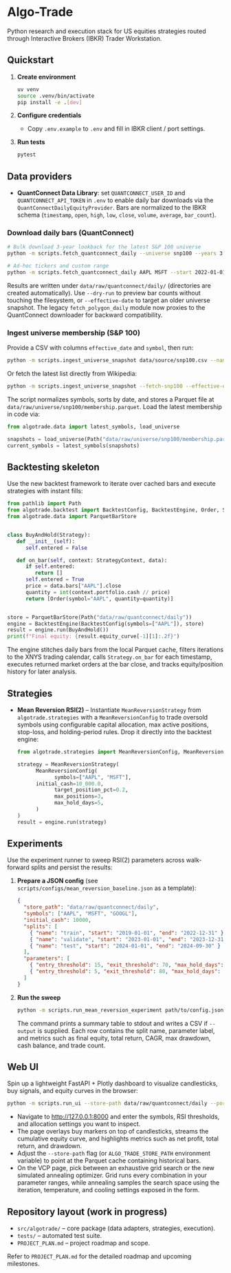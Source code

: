 # Algo-Trade

Python research and execution stack for US equities strategies routed through Interactive Brokers (IBKR) Trader Workstation.

## Quickstart

1. **Create environment**

   ```bash
   uv venv
   source .venv/bin/activate
   pip install -e .[dev]
   ```

2. **Configure credentials**

   - Copy `.env.example` to `.env` and fill in IBKR client / port settings.

3. **Run tests**
   ```bash
   pytest
   ```

## Data providers

- **QuantConnect Data Library**: set `QUANTCONNECT_USER_ID` and `QUANTCONNECT_API_TOKEN` in `.env` to enable daily bar downloads via the `QuantConnectDailyEquityProvider`. Bars are normalized to the IBKR schema (`timestamp`, `open`, `high`, `low`, `close`, `volume`, `average`, `bar_count`).

### Download daily bars (QuantConnect)

```bash
# Bulk download 3-year lookback for the latest S&P 100 universe
python -m scripts.fetch_quantconnect_daily --universe snp100 --years 3

# Ad-hoc tickers and custom range
python -m scripts.fetch_quantconnect_daily AAPL MSFT --start 2022-01-01 --end 2024-01-01
```

Results are written under `data/raw/quantconnect/daily/` (directories are created automatically). Use `--dry-run` to preview bar counts without touching the filesystem, or `--effective-date` to target an older universe snapshot. The legacy `fetch_polygon_daily` module now proxies to the QuantConnect downloader for backward compatibility.

### Ingest universe membership (S&P 100)

Provide a CSV with columns `effective_date` and `symbol`, then run:

```bash
python -m scripts.ingest_universe_snapshot data/source/snp100.csv --name snp100
```

Or fetch the latest list directly from Wikipedia:

```bash
python -m scripts.ingest_universe_snapshot --fetch-snp100 --effective-date 2025-10-06
```

The script normalizes symbols, sorts by date, and stores a Parquet file at `data/raw/universe/snp100/membership.parquet`. Load the latest membership in code via:

```python
from algotrade.data import latest_symbols, load_universe

snapshots = load_universe(Path("data/raw/universe/snp100/membership.parquet"))
current_symbols = latest_symbols(snapshots)
```

## Backtesting skeleton

Use the new backtest framework to iterate over cached bars and execute strategies with instant fills:

```python
from pathlib import Path
from algotrade.backtest import BacktestConfig, BacktestEngine, Order, Strategy, StrategyContext
from algotrade.data import ParquetBarStore


class BuyAndHold(Strategy):
   def __init__(self):
      self.entered = False

   def on_bar(self, context: StrategyContext, data):
      if self.entered:
         return []
      self.entered = True
      price = data.bars["AAPL"].close
      quantity = int(context.portfolio.cash // price)
      return [Order(symbol="AAPL", quantity=quantity)]


store = ParquetBarStore(Path("data/raw/quantconnect/daily"))
engine = BacktestEngine(BacktestConfig(symbols=["AAPL"]), store)
result = engine.run(BuyAndHold())
print(f"Final equity: {result.equity_curve[-1][1]:.2f}")
```

The engine stitches daily bars from the local Parquet cache, filters iterations to the XNYS trading calendar, calls `Strategy.on_bar` for each timestamp, executes returned market orders at the bar close, and tracks equity/position history for later analysis.

## Strategies

- **Mean Reversion RSI(2)** – Instantiate `MeanReversionStrategy` from `algotrade.strategies` with a `MeanReversionConfig` to trade oversold symbols using configurable capital allocation, max active positions, stop-loss, and holding-period rules. Drop it directly into the backtest engine:

  ```python
  from algotrade.strategies import MeanReversionConfig, MeanReversionStrategy

  strategy = MeanReversionStrategy(
        MeanReversionConfig(
              symbols=["AAPL", "MSFT"],
        initial_cash=10_000.0,
              target_position_pct=0.2,
              max_positions=3,
              max_hold_days=5,
        )
  )
  result = engine.run(strategy)
  ```

## Experiments

Use the experiment runner to sweep RSI(2) parameters across walk-forward splits and persist the results:

1. **Prepare a JSON config** (see `scripts/configs/mean_reversion_baseline.json` as a template):

   ```json
   {
     "store_path": "data/raw/quantconnect/daily",
     "symbols": ["AAPL", "MSFT", "GOOGL"],
     "initial_cash": 10000,
     "splits": [
       { "name": "train", "start": "2019-01-01", "end": "2022-12-31" },
       { "name": "validate", "start": "2023-01-01", "end": "2023-12-31" },
       { "name": "test", "start": "2024-01-01", "end": "2024-09-30" }
     ],
     "parameters": [
       { "entry_threshold": 15, "exit_threshold": 70, "max_hold_days": 5, "target_position_pct": 0.2 },
       { "entry_threshold": 5, "exit_threshold": 80, "max_hold_days": 3, "target_position_pct": 0.15, "stop_loss_pct": 0.05 }
     ]
   }
   ```

2. **Run the sweep**

   ```bash
   python -m scripts.run_mean_reversion_experiment path/to/config.json --output reports/mean_reversion/latest.csv
   ```

   The command prints a summary table to stdout and writes a CSV if `--output` is supplied. Each row contains the split name, parameter label, and metrics such as final equity, total return, CAGR, max drawdown, cash balance, and trade count.

## Web UI

Spin up a lightweight FastAPI + Plotly dashboard to visualize candlesticks, buy signals, and equity curves in the browser:

```bash
python -m scripts.run_ui --store-path data/raw/quantconnect/daily --port 8000
```

- Navigate to <http://127.0.0.1:8000> and enter the symbols, RSI thresholds, and allocation settings you want to inspect.
- The page overlays buy markers on top of candlesticks, streams the cumulative equity curve, and highlights metrics such as net profit, total return, and drawdown.
- Adjust the `--store-path` flag (or `ALGO_TRADE_STORE_PATH` environment variable) to point at the Parquet cache containing historical bars.
- On the VCP page, pick between an exhaustive grid search or the new simulated annealing optimizer. Grid runs every combination in your parameter ranges, while annealing samples the search space using the iteration, temperature, and cooling settings exposed in the form.

## Repository layout (work in progress)

- `src/algotrade/` – core package (data adapters, strategies, execution).
- `tests/` – automated test suite.
- `PROJECT_PLAN.md` – project roadmap and scope.

Refer to `PROJECT_PLAN.md` for the detailed roadmap and upcoming milestones.
